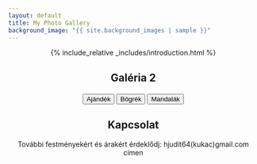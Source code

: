 ```yaml
---
layout: default
title: My Photo Gallery
background_image: "{{ site.background_images | sample }}"
---
```


<style>
  .center-text {
    text-align: center;
    margin: 0 auto;
    max-width: 800px;
  }

  .center-buttons {
    text-align: center;
    margin-top: 20px;
  }

  .gallery-container {
    position: fixed;
    top: 0;
    left: 0;
    right: 0;
    bottom: 0;
    background-color: rgba(0, 0, 0, 0.8);
    display: flex;
    justify-content: center;
    align-items: center;
    z-index: 9999;
  }

  #hidden-gallery img {
    max-width: 70%;
    max-height: 70vh;
  }
</style>

<div class="center-text">
  {% include_relative _includes/introduction.html %}
</div>

<!-- Galéria section -->
<div class="center-text">
  <h2>Galéria 2 </h2>
  <!-- Add any additional content or description for the gallery here -->
</div>

<!-- Hidden gallery container -->
<div id="hidden-gallery" style="display: none;"></div>

<!-- Buttons to trigger the galleries -->
<div class="center-buttons">
  <button id="gallery-button1" onclick="showGallery('ajandek')">Ajándék</button>
  <button id="gallery-button2" onclick="showGallery('bogrek')">Bögrék</button>
  <button id="gallery-button3" onclick="showGallery('mandalak')">Mandalák</button>
</div>

<!-- Kapcsolat section -->
<div class="center-text">
  <h2>Kapcsolat</h2>
  <p>
    További festményekért és árakért érdeklődj: hjudit64(kukac)gmail.com címen
  </p>
</div>

<!-- PhotoSwipe scripts and styles -->
<script src="https://cdnjs.cloudflare.com/ajax/libs/photoswipe/4.1.3/photoswipe.min.js"></script>
<script src="https://cdnjs.cloudflare.com/ajax/libs/photoswipe/4.1.3/photoswipe-ui-default.min.js"></script>
<link rel="stylesheet" href="https://cdnjs.cloudflare.com/ajax/libs/photoswipe/4.1.3/photoswipe.min.css">
<link rel="stylesheet" href="https://cdnjs.cloudflare.com/ajax/libs/photoswipe/4.1.3/default-skin/default-skin.min.css">

<!-- Initialize PhotoSwipe for each gallery -->
<script>
  function initPhotoSwipe(gallerySelector) {
    var parseThumbnailElements = function(el) {
      // Function to parse gallery links and return PhotoSwipe items array
      // You may need to modify this based on your specific image source
      var thumbElements = el.childNodes;
      var items = [];
      for (var i = 0; i < thumbElements.length; i++) {
        var linkEl = thumbElements[i].querySelector('a');
        var size = linkEl.getAttribute('data-size').split('x');
        var item = {
          src: linkEl.getAttribute('href'),
          w: parseInt(size[0], 10),
          h: parseInt(size[1], 10),
          title: linkEl.getAttribute('data-title')
        };
        items.push(item);
      }
      return items;
    };

    // Function to open the PhotoSwipe gallery
    var openPhotoSwipe = function(index, galleryElement) {
      var pswpElement = document.querySelectorAll('.pswp')[0];
      var items = parseThumbnailElements(galleryElement);
      var options = {
        // Your options for PhotoSwipe (e.g., shareButtons, fullscreen, etc.)
        index: index
      };
      var gallery = new PhotoSwipe(pswpElement, PhotoSwipeUI_Default, items, options);
      gallery.init();
    };

    // Find the gallery links within the specified selector
    var galleryElements = document.querySelectorAll(gallerySelector);
    for (var i = 0; i < galleryElements.length; i++) {
      galleryElements[i].setAttribute('data-pswp-uid', i + 1);
      galleryElements[i].onclick = function(e) {
        e.preventDefault();
        var index = parseInt(this.getAttribute('data-pswp-uid'), 10) - 1;
        openPhotoSwipe(index, this);
      };
    }
  }

  // Function to show the gallery for each button
  function showGallery(folder) {
    var button = document.getElementById(`gallery-button${folder}`);
    var hiddenGallery = document.getElementById('hidden-gallery');

    if (hiddenGallery.style.display === 'none') {
      getImagesFromRepo(folder).then(function (imageURLs) {
        for (var i = 0; i < imageURLs.length; i++) {
          var aTag = document.createElement('a');
          aTag.href = imageURLs[i];
          aTag.setAttribute('data-size', '800x600'); // Set the size of the image (you can adjust this)
          aTag.setAttribute('data-title', 'Image ' + (i + 1));

          var imgTag = document.createElement('img');
          imgTag.src = imageURLs[i];
          imgTag.alt = 'Image ' + (i + 1);

          aTag.appendChild(imgTag);
          hiddenGallery.appendChild(aTag);
        }

        hiddenGallery.style.display = 'flex';
        button.innerHTML = 'Bezárás';

        initPhotoSwipe(`#hidden-gallery`);
      });
    } else {
      hiddenGallery.innerHTML = '';
      hiddenGallery.style.display = 'none';
      button.innerHTML = `Galéria ${folder}`;
    }
  }
</script>
